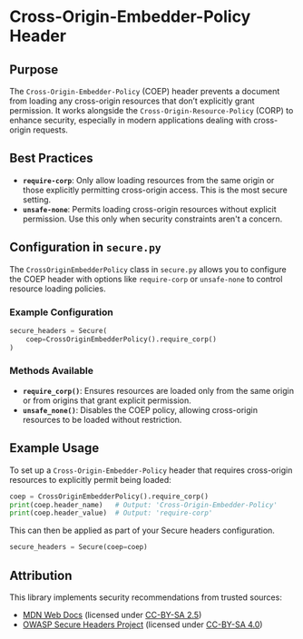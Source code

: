 # Cross-Origin-Embedder-Policy Header

## Purpose

The `Cross-Origin-Embedder-Policy` (COEP) header prevents a document from loading any cross-origin resources that don’t explicitly grant permission. It works alongside the `Cross-Origin-Resource-Policy` (CORP) to enhance security, especially in modern applications dealing with cross-origin requests.

## Best Practices

- **`require-corp`**: Only allow loading resources from the same origin or those explicitly permitting cross-origin access. This is the most secure setting.
- **`unsafe-none`**: Permits loading cross-origin resources without explicit permission. Use this only when security constraints aren't a concern.

## Configuration in `secure.py`

The `CrossOriginEmbedderPolicy` class in `secure.py` allows you to configure the COEP header with options like `require-corp` or `unsafe-none` to control resource loading policies.

### Example Configuration

```python
secure_headers = Secure(
    coep=CrossOriginEmbedderPolicy().require_corp()
)
```

### Methods Available

- **`require_corp()`**: Ensures resources are loaded only from the same origin or from origins that grant explicit permission.
- **`unsafe_none()`**: Disables the COEP policy, allowing cross-origin resources to be loaded without restriction.

## Example Usage

To set up a `Cross-Origin-Embedder-Policy` header that requires cross-origin resources to explicitly permit being loaded:

```python
coep = CrossOriginEmbedderPolicy().require_corp()
print(coep.header_name)   # Output: 'Cross-Origin-Embedder-Policy'
print(coep.header_value)  # Output: 'require-corp'
```

This can then be applied as part of your Secure headers configuration.

```python
secure_headers = Secure(coep=coep)
```

## **Attribution**

This library implements security recommendations from trusted sources:

- [MDN Web Docs](https://developer.mozilla.org/en-US/docs/Web/HTTP/Headers/Cross-Origin-Embedder-Policy) (licensed under [CC-BY-SA 2.5](https://creativecommons.org/licenses/by-sa/2.5/))
- [OWASP Secure Headers Project](https://owasp.org/www-project-secure-headers/#cross-origin-embedder-policy) (licensed under [CC-BY-SA 4.0](https://creativecommons.org/licenses/by-sa/4.0/))
